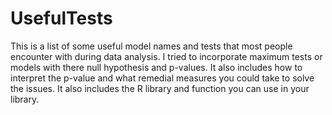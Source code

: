# UsefulTests
This is a list of some useful model names and tests that most people encounter with during data analysis. I tried to incorporate maximum tests or models with there null hypothesis and p-values. It also includes how to interpret the p-value and what remedial measures you could take to solve the issues. It also includes the R library and function you can use in your library. 
